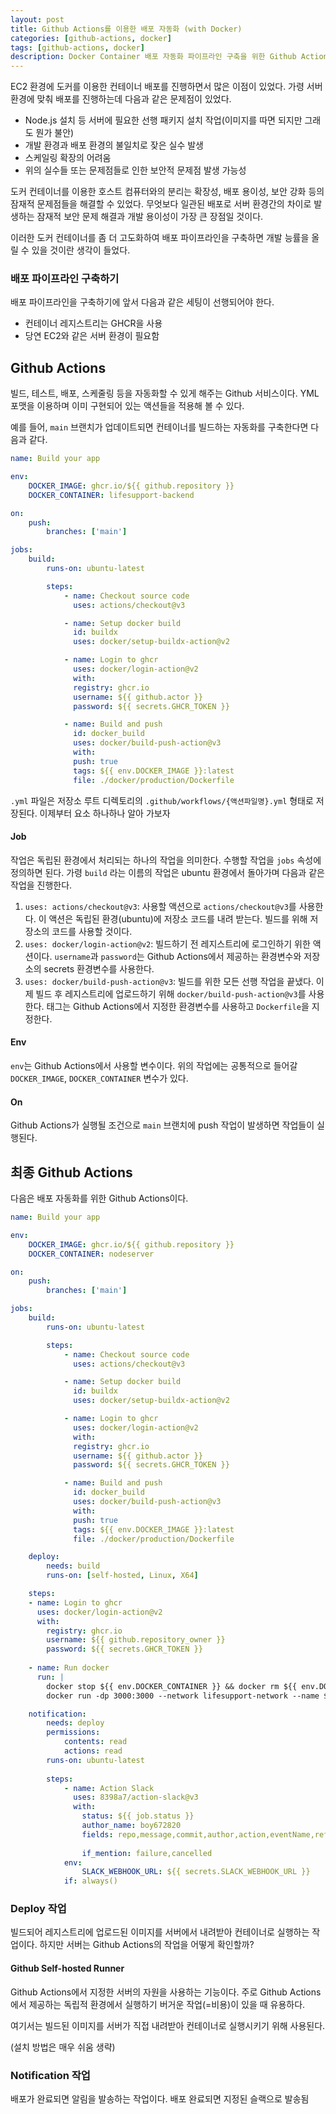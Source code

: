 ```yaml
---
layout: post
title: Github Actions를 이용한 배포 자동화 (with Docker)
categories: [github-actions, docker]
tags: [github-actions, docker]
description: Docker Container 배포 자동화 파이프라인 구축을 위한 Github Actions 활용하기
---
```


EC2 환경에 도커를 이용한 컨테이너 배포를 진행하면서 많은 이점이 있었다. 가령 서버 환경에 맞춰 배포를 진행하는데 다음과 같은 문제점이 있었다.

- Node.js 설치 등 서버에 필요한 선행 패키지 설치 작업(이미지를 따면 되지만 그래도 뭔가 불안)
- 개발 환경과 배포 환경의 불일치로 잦은 실수 발생
- 스케일링 확장의 어려움
- 위의 실수들 또는 문제점들로 인한 보안적 문제점 발생 가능성

도커 컨테이너를 이용한 호스트 컴퓨터와의 분리는 확장성, 배포 용이성, 보안 강화 등의 잠재적 문제점들을 해결할 수 있었다. 무엇보다 일관된 배포로 서버 환경간의 차이로 발생하는 잠재적 보안 문제 해결과 개발 용이성이 가장 큰 장점일 것이다.

이러한 도커 컨테이너를 좀 더 고도화하여 배포 파이프라인을 구축하면 개발 능률을 올릴 수 있을 것이란 생각이 들었다.

### 배포 파이프라인 구축하기

배포 파이프라인을 구축하기에 앞서 다음과 같은 세팅이 선행되어야 한다.

- 컨테이너 레지스트리는 GHCR을 사용
- 당연 EC2와 같은 서버 환경이 필요함

## Github Actions

빌드, 테스트, 배포, 스케줄링 등을 자동화할 수 있게 해주는 Github 서비스이다. YML 포맷을 이용하며 이미 구현되어 있는 액션들을 적용해 볼 수 있다.

예를 들어, `main` 브랜치가 업데이트되면 컨테이너를 빌드하는 자동화를 구축한다면 다음과 같다.

```yml
name: Build your app

env:
	DOCKER_IMAGE: ghcr.io/${{ github.repository }}
	DOCKER_CONTAINER: lifesupport-backend

on:
	push:
		branches: ['main']

jobs:
	build:
		runs-on: ubuntu-latest

		steps:
			- name: Checkout source code
			  uses: actions/checkout@v3

			- name: Setup docker build
			  id: buildx
			  uses: docker/setup-buildx-action@v2

			- name: Login to ghcr
			  uses: docker/login-action@v2
			  with:
			  registry: ghcr.io
			  username: ${{ github.actor }}
			  password: ${{ secrets.GHCR_TOKEN }}

			- name: Build and push
			  id: docker_build
			  uses: docker/build-push-action@v3
			  with:
			  push: true
			  tags: ${{ env.DOCKER_IMAGE }}:latest
			  file: ./docker/production/Dockerfile
```

`.yml` 파일은 저장소 루트 디렉토리의 `.github/workflows/{액션파일명}.yml` 형태로 저장된다. 이제부터 요소 하나하나 알아 가보자



#### Job

작업은 독립된 환경에서 처리되는 하나의 작업을 의미한다. 수행할 작업을 `jobs` 속성에 정의하면 된다. 가령 `build` 라는 이름의 작업은 ubuntu 환경에서 돌아가며 다음과 같은 작업을 진행한다.

1. `uses: actions/checkout@v3`: 사용할 액션으로 `actions/checkout@v3`를 사용한다. 이 액션은 독립된 환경(ubuntu)에 저장소 코드를 내려 받는다. 빌드를 위해 저장소의 코드를 사용할 것이다.
2. `uses: docker/login-action@v2`: 빌드하기 전 레지스트리에 로그인하기 위한 액션이다. `username`과 `password`는 Github Actions에서 제공하는 환경변수와 저장소의 secrets 환경변수를 사용한다.
3. `uses: docker/build-push-action@v3`: 빌드를 위한 모든 선행 작업을 끝냈다. 이제 빌드 후 레지스트리에 업로드하기 위해 `docker/build-push-action@v3`를 사용한다. 태그는 Github Actions에서 지정한 환경변수를 사용하고 `Dockerfile`을 지정한다.


#### Env

`env`는 Github Actions에서 사용할 변수이다. 위의 작업에는 공통적으로 들어갈 `DOCKER_IMAGE`, `DOCKER_CONTAINER` 변수가 있다.


#### On

Github Actions가 실행될 조건으로 `main` 브랜치에 push 작업이 발생하면 작업들이 실행된다.


## 최종 Github Actions

다음은 배포 자동화를 위한 Github Actions이다.

```yml
name: Build your app

env:
	DOCKER_IMAGE: ghcr.io/${{ github.repository }}
	DOCKER_CONTAINER: nodeserver

on:
	push:
		branches: ['main']

jobs:
	build:
		runs-on: ubuntu-latest

		steps:
			- name: Checkout source code
			  uses: actions/checkout@v3

			- name: Setup docker build
			  id: buildx
			  uses: docker/setup-buildx-action@v2

			- name: Login to ghcr
			  uses: docker/login-action@v2
			  with:
			  registry: ghcr.io
			  username: ${{ github.actor }}
			  password: ${{ secrets.GHCR_TOKEN }}

			- name: Build and push
			  id: docker_build
			  uses: docker/build-push-action@v3
			  with:
			  push: true
			  tags: ${{ env.DOCKER_IMAGE }}:latest
			  file: ./docker/production/Dockerfile

	deploy:
		needs: build
		runs-on: [self-hosted, Linux, X64]

	steps:
	- name: Login to ghcr
	  uses: docker/login-action@v2
	  with:
	    registry: ghcr.io
		username: ${{ github.repository_owner }}
		password: ${{ secrets.GHCR_TOKEN }}
	
	- name: Run docker
	  run: |
		docker stop ${{ env.DOCKER_CONTAINER }} && docker rm ${{ env.DOCKER_CONTAINER }} && docker rmi ${{ env.DOCKER_IMAGE }}:latest
		docker run -dp 3000:3000 --network lifesupport-network --name ${{ env.DOCKER_CONTAINER }} --restart always ${{ env.DOCKER_IMAGE }}:latest

	notification:
		needs: deploy
		permissions:
			contents: read
			actions: read
		runs-on: ubuntu-latest
	
		steps:
			- name: Action Slack
			  uses: 8398a7/action-slack@v3
			  with:
				status: ${{ job.status }}
				author_name: boy672820
				fields: repo,message,commit,author,action,eventName,ref,workflow,job,took
	
				if_mention: failure,cancelled
			env:
				SLACK_WEBHOOK_URL: ${{ secrets.SLACK_WEBHOOK_URL }}
			if: always()
```


### Deploy 작업

빌드되어 레지스트리에 업로드된 이미지를 서버에서 내려받아 컨테이너로 실행하는 작업이다. 하지만 서버는 Github Actions의 작업을 어떻게 확인할까?

#### Github Self-hosted Runner

Github Actions에서 지정한 서버의 자원을 사용하는 기능이다. 주로 Github Actions에서 제공하는 독립적 환경에서 실행하기 버거운 작업(=비용)이 있을 때 유용하다.

여기서는 빌드된 이미지를 서버가 직접 내려받아 컨테이너로 실행시키기 위해 사용된다.

(설치 방법은 매우 쉬움 생략)


### Notification 작업

배포가 완료되면 알림을 발송하는 작업이다. 배포 완료되면 지정된 슬랙으로 발송됨
